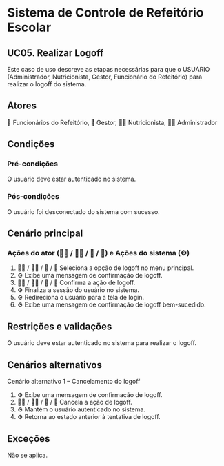 # Sistema de Controle de Refeitório Escolar

## UC05. Realizar Logoff
Este caso de uso descreve as etapas necessárias para que o USUÁRIO (Administrador, Nutricionista, Gestor, Funcionário do Refeitório) para realizar o logoff do sistema.

## Atores
👷 Funcionários do Refeitório, 💼 Gestor, 👩‍🍳 Nutricionista, 👨‍💼 Administrador

## Condições
### Pré-condições
O usuário deve estar autenticado no sistema.

### Pós-condições
O usuário foi desconectado do sistema com sucesso.

## Cenário principal
### Ações do ator (👨‍💼 / 👩‍🍳 / 💼 / 👷) e Ações do sistema (⚙️)
1. 👨‍💼 / 👩‍🍳 / 💼 / 👷 Seleciona a opção de logoff no menu principal.
2. ⚙️ Exibe uma mensagem de confirmação de logoff.
3. 👨‍💼 / 👩‍🍳 / 💼 / 👷 Confirma a ação de logoff.
4. ⚙️ Finaliza a sessão do usuário no sistema.
5. ⚙️ Redireciona o usuário para a tela de login.
6. ⚙️ Exibe uma mensagem de confirmação de logoff bem-sucedido.

## Restrições e validações
O usuário deve estar autenticado no sistema para realizar o logoff.

## Cenários alternativos
Cenário alternativo 1 – Cancelamento do logoff
1. ⚙️ Exibe uma mensagem de confirmação de logoff.
2. 👨‍💼 / 👩‍🍳 / 💼 / 👷 Cancela a ação de logoff.
3. ⚙️ Mantém o usuário autenticado no sistema.
4. ⚙️ Retorna ao estado anterior à tentativa de logoff.

## Exceções
Não se aplica.
